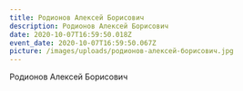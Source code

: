 ```yaml
---
title: Родионов Алексей Борисович
description: Родионов Алексей Борисович
date: 2020-10-07T16:59:50.018Z
event_date: 2020-10-07T16:59:50.067Z
picture: /images/uploads/родионов-алексей-борисович.jpg
---
```

Родионов Алексей Борисович